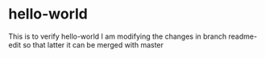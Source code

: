 # hello-world
This is to verify hello-world
I am modifying the changes in branch readme-edit so that latter it can be merged with master
